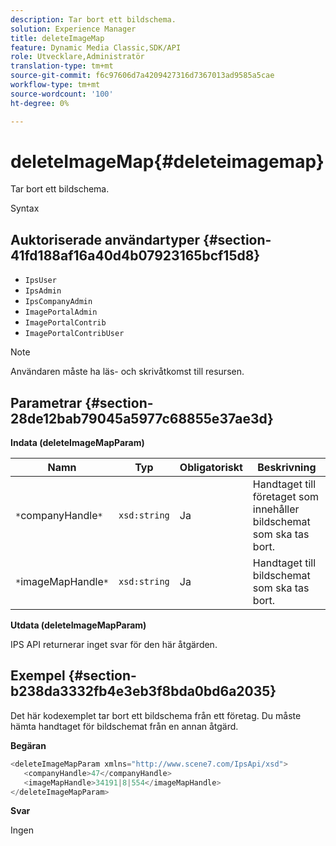 ```yaml
---
description: Tar bort ett bildschema.
solution: Experience Manager
title: deleteImageMap
feature: Dynamic Media Classic,SDK/API
role: Utvecklare,Administratör
translation-type: tm+mt
source-git-commit: f6c97606d7a4209427316d7367013ad9585a5cae
workflow-type: tm+mt
source-wordcount: '100'
ht-degree: 0%

---
```



# deleteImageMap{#deleteimagemap}

Tar bort ett bildschema.

Syntax

## Auktoriserade användartyper {#section-41fd188af16a40d4b07923165bcf15d8}

* `IpsUser`
* `IpsAdmin`
* `IpsCompanyAdmin`
* `ImagePortalAdmin`
* `ImagePortalContrib`
* `ImagePortalContribUser`

>[!NOTE]
>
>Användaren måste ha läs- och skrivåtkomst till resursen.

## Parametrar {#section-28de12bab79045a5977c68855e37ae3d}

**Indata (deleteImageMapParam)**

| Namn | Typ | Obligatoriskt | Beskrivning |
|---|---|---|---|
| `*`companyHandle`*` | `xsd:string` | Ja | Handtaget till företaget som innehåller bildschemat som ska tas bort. |
| `*`imageMapHandle`*` | `xsd:string` | Ja | Handtaget till bildschemat som ska tas bort. |

**Utdata (deleteImageMapParam)**

IPS API returnerar inget svar för den här åtgärden.

## Exempel {#section-b238da3332fb4e3eb3f8bda0bd6a2035}

Det här kodexemplet tar bort ett bildschema från ett företag. Du måste hämta handtaget för bildschemat från en annan åtgärd.

**Begäran**

```java
<deleteImageMapParam xmlns="http://www.scene7.com/IpsApi/xsd">
   <companyHandle>47</companyHandle>
   <imageMapHandle>34191|8|554</imageMapHandle>
</deleteImageMapParam>
```

**Svar**

Ingen
